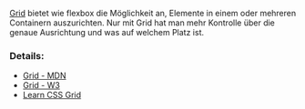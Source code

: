 [Grid](https://developer.mozilla.org/en-US/docs/Web/CSS/CSS_Grid_Layout) bietet wie flexbox die Möglichkeit an, Elemente in einem oder mehreren Containern auszurichten. Nur mit Grid hat man mehr Kontrolle über die genaue Ausrichtung und was auf welchem Platz ist.

### Details:

- [Grid - MDN](https://developer.mozilla.org/en-US/docs/Web/CSS/CSS_Grid_Layout)
- [Grid - W3](https://www.w3schools.com/css/css_grid.asp)
- [Learn CSS Grid](https://learncssgrid.com/)
